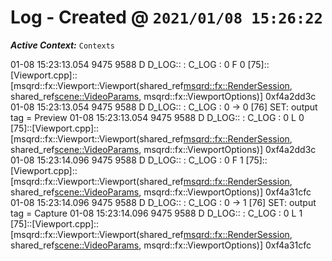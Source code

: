 # Log - Created @ `2021/01/08 15:26:22`
***Active Context:*** 
`Contexts`

01-08 15:23:13.054  9475  9588 D D_LOG:: : C_LOG : 0 F 0 [75]::[Viewport.cpp]::[msqrd::fx::Viewport::Viewport(shared_ref<msqrd::fx::RenderSession>, shared_ref<scene::VideoParams>, msqrd::fx::ViewportOptions)] 0xf4a2dd3c
01-08 15:23:13.054  9475  9588 D D_LOG:: : C_LOG : 0 -> 0 [76] SET: output tag = Preview
01-08 15:23:13.054  9475  9588 D D_LOG:: : C_LOG : 0 L 0 [75]::[Viewport.cpp]::[msqrd::fx::Viewport::Viewport(shared_ref<msqrd::fx::RenderSession>, shared_ref<scene::VideoParams>, msqrd::fx::ViewportOptions)] 0xf4a2dd3c
01-08 15:23:14.096  9475  9588 D D_LOG:: : C_LOG : 0 F 1 [75]::[Viewport.cpp]::[msqrd::fx::Viewport::Viewport(shared_ref<msqrd::fx::RenderSession>, shared_ref<scene::VideoParams>, msqrd::fx::ViewportOptions)] 0xf4a31cfc
01-08 15:23:14.096  9475  9588 D D_LOG:: : C_LOG : 0 -> 1 [76] SET: output tag = Capture
01-08 15:23:14.096  9475  9588 D D_LOG:: : C_LOG : 0 L 1 [75]::[Viewport.cpp]::[msqrd::fx::Viewport::Viewport(shared_ref<msqrd::fx::RenderSession>, shared_ref<scene::VideoParams>, msqrd::fx::ViewportOptions)] 0xf4a31cfc
